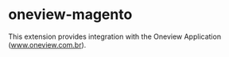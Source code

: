 oneview-magento
===============

This extension provides integration with the Oneview Application (www.oneview.com.br).
